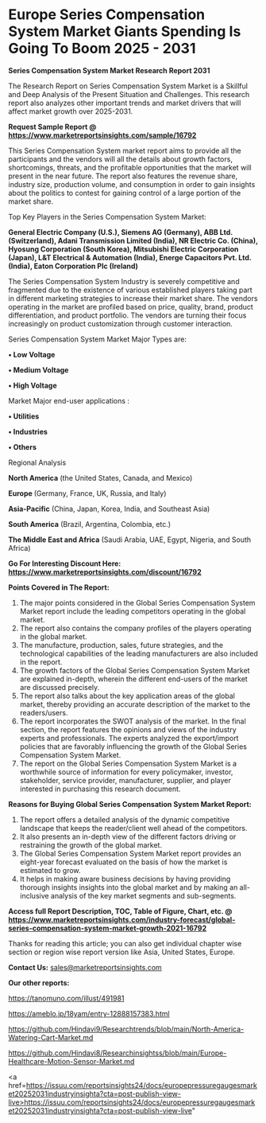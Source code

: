 # Europe Series Compensation System Market Giants Spending Is Going To Boom 2025 - 2031

<strong>Series Compensation System Market Research Report 2031</strong>

The Research Report on Series Compensation System Market is a Skillful and Deep Analysis of the Present Situation and Challenges. This research report also analyzes other important trends and market drivers that will affect market growth over 2025-2031.

<strong>Request Sample Report @ <a href=https://www.marketreportsinsights.com/sample/16792>https://www.marketreportsinsights.com/sample/16792</a></strong>

This Series Compensation System market report aims to provide all the participants and the vendors will all the details about growth factors, shortcomings, threats, and the profitable opportunities that the market will present in the near future. The report also features the revenue share, industry size, production volume, and consumption in order to gain insights about the politics to contest for gaining control of a large portion of the market share.

Top Key Players in the Series Compensation System Market:

<strong>General Electric Company (U.S.), Siemens AG (Germany), ABB Ltd. (Switzerland), Adani Transmission Limited (India), NR Electric Co. (China), Hyosung Corporation (South Korea), Mitsubishi Electric Corporation (Japan), L&T Electrical & Automation (India), Energe Capacitors Pvt. Ltd. (India), Eaton Corporation Plc (Ireland)</strong>

The Series Compensation System Industry is severely competitive and fragmented due to the existence of various established players taking part in different marketing strategies to increase their market share. The vendors operating in the market are profiled based on price, quality, brand, product differentiation, and product portfolio. The vendors are turning their focus increasingly on product customization through customer interaction.

Series Compensation System Market Major Types are:

<strong>• Low Voltage

• Medium Voltage

• High Voltage</strong>

Market Major end-user applications :

<strong>• Utilities

• Industries

• Others</strong>

Regional Analysis

</u><strong><b>North America</b></strong> (the United States, Canada, and Mexico)

<strong><b>Europe </b></strong>(Germany, France, UK, Russia, and Italy)

<strong><b>Asia-Pacific</b></strong> (China, Japan, Korea, India, and Southeast Asia)

<strong><b>South America</b></strong> (Brazil, Argentina, Colombia, etc.)

<strong><b>The Middle East and Africa</b></strong> (Saudi Arabia, UAE, Egypt, Nigeria, and South Africa)

<strong>Go For Interesting Discount Here: <a href=https://www.marketreportsinsights.com/discount/16792>https://www.marketreportsinsights.com/discount/16792</a></strong>

<strong>Points Covered in The Report:</strong>
<ol>
  <li>The major points considered in the Global Series Compensation System Market report include the leading competitors operating in the global market.</li>
  <li>The report also contains the company profiles of the players operating in the global market.</li>
  <li>The manufacture, production, sales, future strategies, and the technological capabilities of the leading manufacturers are also included in the report.</li>
  <li>The growth factors of the Global Series Compensation System Market are explained in-depth, wherein the different end-users of the market are discussed precisely.</li>
  <li>The report also talks about the key application areas of the global market, thereby providing an accurate description of the market to the readers/users.</li>
  <li>The report incorporates the SWOT analysis of the market. In the final section, the report features the opinions and views of the industry experts and professionals. The experts analyzed the export/import policies that are favorably influencing the growth of the Global Series Compensation System Market.</li>
  <li>The report on the Global Series Compensation System Market is a worthwhile source of information for every policymaker, investor, stakeholder, service provider, manufacturer, supplier, and player interested in purchasing this research document.</li>
</ol>
<strong>Reasons for Buying Global Series Compensation System Market Report:</strong>

<ol>
  <li>The report offers a detailed analysis of the dynamic competitive landscape that keeps the reader/client well ahead of the competitors.</li>
  <li>It also presents an in-depth view of the different factors driving or restraining the growth of the global market.</li>
  <li>The Global Series Compensation System Market report provides an eight-year forecast evaluated on the basis of how the market is estimated to grow.</li>
  <li>It helps in making aware business decisions by having providing thorough insights insights into the global market and by making an all-inclusive analysis of the key market segments and sub-segments.</li>
</ol>
<strong>Access full Report Description, TOC, Table of Figure, Chart, etc. @ <a href=https://www.marketreportsinsights.com/industry-forecast/global-series-compensation-system-market-growth-2021-16792>https://www.marketreportsinsights.com/industry-forecast/global-series-compensation-system-market-growth-2021-16792</a></strong>


Thanks for reading this article; you can also get individual chapter wise section or region wise report version like Asia, United States, Europe.

<strong>Contact Us:</strong>
sales@marketreportsinsights.com

<strong>Our other reports:</strong>

<a href=https://tanomuno.com/illust/491981>https://tanomuno.com/illust/491981</a>

<a href=https://ameblo.jp/18yam/entry-12888157383.html>https://ameblo.jp/18yam/entry-12888157383.html</a>

<a href=https://github.com/Hindavi9/Researchtrends/blob/main/North-America-Watering-Cart-Market.md>https://github.com/Hindavi9/Researchtrends/blob/main/North-America-Watering-Cart-Market.md</a>

<a href=https://github.com/Hindavi8/Researchinsightss/blob/main/Europe-Healthcare-Motion-Sensor-Market.md>https://github.com/Hindavi8/Researchinsightss/blob/main/Europe-Healthcare-Motion-Sensor-Market.md</a>

<a href=https://issuu.com/reportsinsights24/docs/europepressuregaugesmarket20252031industryinsighta?cta=post-publish-view-live>https://issuu.com/reportsinsights24/docs/europepressuregaugesmarket20252031industryinsighta?cta=post-publish-view-live</a>"
